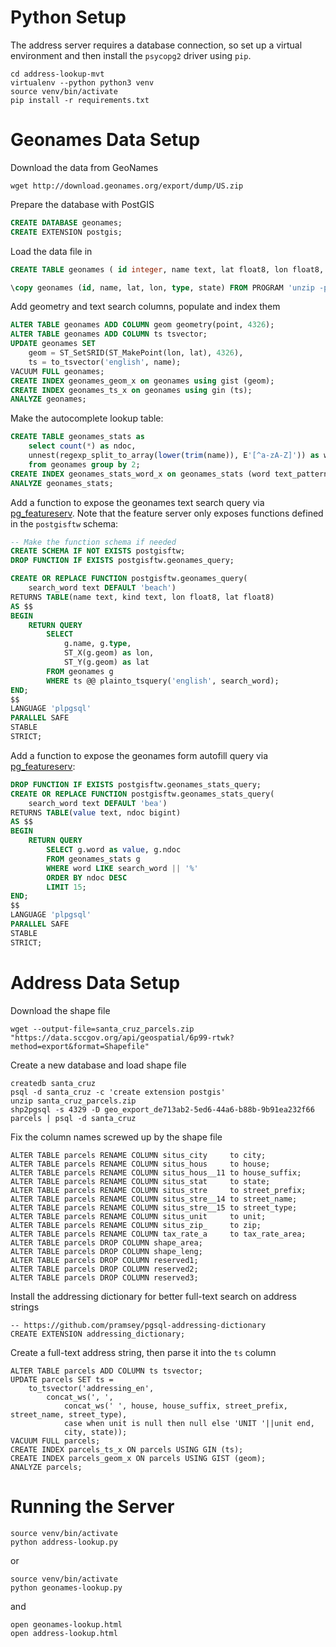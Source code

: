 
# Python Setup

The address server requires a database connection, so set up a virtual environment and then install the `psycopg2` driver using `pip`.

    cd address-lookup-mvt
    virtualenv --python python3 venv
    source venv/bin/activate
    pip install -r requirements.txt


# Geonames Data Setup

Download the data from GeoNames

    wget http://download.geonames.org/export/dump/US.zip

Prepare the database with PostGIS
```sql
CREATE DATABASE geonames;
CREATE EXTENSION postgis;
```
Load the data file in

```sql
CREATE TABLE geonames ( id integer, name text, lat float8, lon float8, type text, state text );

\copy geonames (id, name, lat, lon, type, state) FROM PROGRAM 'unzip -p US.zip US.txt | cut -f1,2,5,6,8,10' WITH ( format csv, delimiter E'\t', header false, encoding 'latin1' );
```

Add geometry and text search columns, populate and index them

```sql
ALTER TABLE geonames ADD COLUMN geom geometry(point, 4326);
ALTER TABLE geonames ADD COLUMN ts tsvector;
UPDATE geonames SET 
    geom = ST_SetSRID(ST_MakePoint(lon, lat), 4326),
    ts = to_tsvector('english', name);
VACUUM FULL geonames;
CREATE INDEX geonames_geom_x on geonames using gist (geom);
CREATE INDEX geonames_ts_x on geonames using gin (ts);
ANALYZE geonames;
```

Make the autocomplete lookup table:

```sql
CREATE TABLE geonames_stats as 
    select count(*) as ndoc, 
    unnest(regexp_split_to_array(lower(trim(name)), E'[^a-zA-Z]')) as word 
    from geonames group by 2;
CREATE INDEX geonames_stats_word_x on geonames_stats (word text_pattern_ops);
ANALYZE geonames_stats;
```

Add a function to expose the geonames text search query via [pg_featureserv](https://github.com/CrunchyData/pg_featureserv). Note that the feature server only exposes functions defined in the `postgisftw` schema:

```sql
-- Make the function schema if needed
CREATE SCHEMA IF NOT EXISTS postgisftw;
DROP FUNCTION IF EXISTS postgisftw.geonames_query;

CREATE OR REPLACE FUNCTION postgisftw.geonames_query(
    search_word text DEFAULT 'beach')
RETURNS TABLE(name text, kind text, lon float8, lat float8)
AS $$
BEGIN
    RETURN QUERY
        SELECT 
            g.name, g.type, 
            ST_X(g.geom) as lon,
            ST_Y(g.geom) as lat
        FROM geonames g
        WHERE ts @@ plainto_tsquery('english', search_word);
END;
$$
LANGUAGE 'plpgsql'
PARALLEL SAFE
STABLE
STRICT;
```


Add a function to expose the geonames form autofill query via [pg_featureserv](https://github.com/CrunchyData/pg_featureserv):

```sql
DROP FUNCTION IF EXISTS postgisftw.geonames_stats_query;
CREATE OR REPLACE FUNCTION postgisftw.geonames_stats_query(
    search_word text DEFAULT 'bea')
RETURNS TABLE(value text, ndoc bigint)
AS $$
BEGIN
    RETURN QUERY
        SELECT g.word as value, g.ndoc
        FROM geonames_stats g
        WHERE word LIKE search_word || '%'
        ORDER BY ndoc DESC
        LIMIT 15;
END;
$$
LANGUAGE 'plpgsql'
PARALLEL SAFE
STABLE
STRICT;
```


# Address Data Setup

Download the shape file

    wget --output-file=santa_cruz_parcels.zip "https://data.sccgov.org/api/geospatial/6p99-rtwk?method=export&format=Shapefile"

Create a new database and load shape file

    createdb santa_cruz
    psql -d santa_cruz -c 'create extension postgis'
    unzip santa_cruz_parcels.zip
    shp2pgsql -s 4329 -D geo_export_de713ab2-5ed6-44a6-b88b-9b91ea232f66 parcels | psql -d santa_cruz

Fix the column names screwed up by the shape file

    ALTER TABLE parcels RENAME COLUMN situs_city     to city;
    ALTER TABLE parcels RENAME COLUMN situs_hous     to house;
    ALTER TABLE parcels RENAME COLUMN situs_hous__11 to house_suffix;
    ALTER TABLE parcels RENAME COLUMN situs_stat     to state;
    ALTER TABLE parcels RENAME COLUMN situs_stre     to street_prefix;
    ALTER TABLE parcels RENAME COLUMN situs_stre__14 to street_name;
    ALTER TABLE parcels RENAME COLUMN situs_stre__15 to street_type;
    ALTER TABLE parcels RENAME COLUMN situs_unit     to unit;
    ALTER TABLE parcels RENAME COLUMN situs_zip_     to zip;
    ALTER TABLE parcels RENAME COLUMN tax_rate_a     to tax_rate_area;
    ALTER TABLE parcels DROP COLUMN shape_area;
    ALTER TABLE parcels DROP COLUMN shape_leng;
    ALTER TABLE parcels DROP COLUMN reserved1;
    ALTER TABLE parcels DROP COLUMN reserved2;
    ALTER TABLE parcels DROP COLUMN reserved3;

Install the addressing dictionary for better full-text search on address strings

    -- https://github.com/pramsey/pgsql-addressing-dictionary
    CREATE EXTENSION addressing_dictionary; 

Create a full-text address string, then parse it into the `ts` column

    ALTER TABLE parcels ADD COLUMN ts tsvector;
    UPDATE parcels SET ts = 
        to_tsvector('addressing_en',
            concat_ws(', ', 
                concat_ws(' ', house, house_suffix, street_prefix, street_name, street_type),
                case when unit is null then null else 'UNIT '||unit end,
                city, state));
    VACUUM FULL parcels;
    CREATE INDEX parcels_ts_x ON parcels USING GIN (ts);
    CREATE INDEX parcels_geom_x ON parcels USING GIST (geom);
    ANALYZE parcels;


# Running the Server

    source venv/bin/activate
    python address-lookup.py

or

    source venv/bin/activate
    python geonames-lookup.py

and

    open geonames-lookup.html
    open address-lookup.html